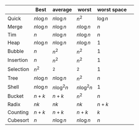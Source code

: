 
|           | Best      | average       | worst         | worst space |     |
| --------- | --------- | ------------- | ------------- | ----------- | --- |
| Quick     | $n\log n$ | $n\log n$     | $n^{2}$       | $\log n$    |     |
| Merge     | $n\log n$ | $n\log n$     | $n\log n$     | $n$         |     |
| Tim       | $n$       | $n\log n$     | $n\log n$     | $n$         |     |
| Heap      | $n\log n$ | $n\log n$     | $n\log n$     | $1$         |     |
| Bubble    | $n$       | $n^{2}$       | $n^{2}$       | $1$         |     |
| Insertion | $n$       | $n^{2}$       | $n^{2}$       | $1$         |     |
| Selection | $n^{2}$   | $^{2}$        | $^{2}$        | $1$         |     |
| Tree      | $n\log n$ | $n\log n$     | $n^{2}$       | $n$         |     |
| Shell     | $n\log n$ | $n\log ^{2}n$ | $n\log ^{2}n$ | $1$         |     |
| Bucket    | $n+k$     | $n+k$         | $n^{2}$       | $n$         |     |
| Radix     | $nk$      | $nk$          | $nk$          | $n+k$       |     |
| Counting  | $n+k$     | $n+k$         | $n+k$         | $k$         |     |
| Cubesort  | $n$       | $n\log n$     | $n\log n$     | $n$         |     |

